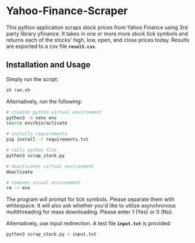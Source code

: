 # Yahoo-Finance-Scraper

This python application scraps stock prices from Yahoo Finance using 3rd party library yfinance. It takes in one or more more stock tick symbols and returns each of the stocks’ high, low, open, and close prices today. Results are exported to a csv file **`result.csv`**.

## Installation and Usage

Simply run the script:

```bash
sh run.sh
```


Alternatively, run the following:

```bash
# creates python virtual environment
python3 -m venv env
source env/bin/activate

# installs requirements
pip install -r requirements.txt

# calls python file
python3 scrap_stock.py

# deactivates virtual environment
deactivate

# removes virual environment
rm -r env
```
The program will prompt for tick symbols. Please separate them with whitespace. It will also ask whether you'd like to utilize asynchronous multithreading for mass downloading. Please enter 1 (Yes) or 0 (No).

Alternatively, use input redirection. A test file **`input.txt`** is provided:
```bash
python3 scrap_stock.py < input.txt
```
